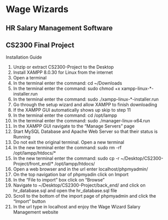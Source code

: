 # Wage Wizards
## HR Salary Management Software
## CS2300 Final Project

Installation Guide
1. Unzip or extract CS2300-Project to the Desktop
2. Install XAMPP 8.0.30 for Linux from the internet
3. Open a terminal
4. In the terminal enter the command: cd ~/Downloads
5. In the terminal enter the command: sudo chmod +x xampp-linux-*-installer.run
6. In the terminal enter the command: sudo ./xampp-linux-*-installer.run
7. Go through the setup wizard and allow XAMPP to finish downloading
8. If the XAMPP GUI automatically shows up skip to step 11
9. In the terminal enter the command: cd /opt/lampp
10. In the terminal enter the command: sudo ./manager-linux-x64.run
11. In the XAMPP GUI navigate to the  “Manage Servers” page
12. Start MySQL Database and Apache Web Server so that their status is Running
13. Do not exit the original terminal. Open a new terminal
14. In the new terminal enter the command: sudo rm -rf /opt/lampp/htdocs/*
15. In the new terminal enter the command: sudo cp -r ~/Desktop/CS2300-Project/front_end/* /opt/lampp/htdocs/
16. Open a web browser and in the url enter localhost/phpmyadmin/
17. On the top navigation bar of phpmyadin click on Import
18. In the “File to import” box click on “Browse”
19. Navigate to ~/Desktop/CS2300-Project/back_end/ and click on hr_database.sql and open the hr_database.sql file
20. Scroll to the bottom of the import page of phpmyadmin and click the “Import” button
21. In the url type in localhost and enjoy the Wage Wizard Salary Management website


